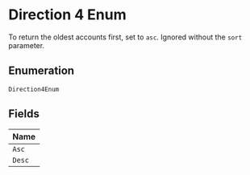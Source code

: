
# Direction 4 Enum

To return the oldest accounts first, set to `asc`. Ignored without the `sort` parameter.

## Enumeration

`Direction4Enum`

## Fields

| Name |
|  --- |
| `Asc` |
| `Desc` |

